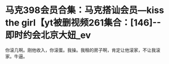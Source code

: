 # 马克398会员合集：马克搭讪会员—kiss the girl【yt被删视频261集合：[146]--即时约会北京大妞_ev

你滚几啊。刚他收入，你滚蛋。我操。我租的房子啊，肯定让他滚家，不让我滚家。牛逼。